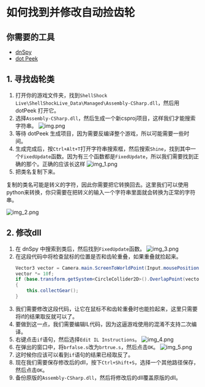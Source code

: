 ﻿# 如何找到并修改自动捡齿轮

## 你需要的工具

* [dnSpy](https://github.com/dnSpy/dnSpy)
* [dot Peek](https://www.jetbrains.com/decompiler/)

## 1. 寻找齿轮类

1. 打开你的游戏文件夹，找到`ShellShock Live\ShellShockLive_Data\Managed\Assembly-CSharp.dll`，然后用 dotPeek 打开它。
2. 选择`Assembly-CSharp.dll`，然后生成一个新csproj项目，这样我们才能搜索字符串。
![img.png](img.png)
3. 等待 dotPeek 生成项目，因为需要反编译整个游戏，所以可能需要一些时间。
4. 生成完成后，按`Ctrl+Alt+T`打开字符串搜索框，然后搜索`Shine`，找到其中一个`FixedUpdate`函数。因为有三个函数都是`FixedUpdate`，所以我们需要找到正确的那个。正确的应该长这样
![img_1.png](img_1.png)
5. 把类名复制下来。

复制的类名可能是转义的字符，因此你需要把它转换回去。这里我们可以使用python来转换，你只需要在把转义的输入一个字符串里面就会转换为正常的字符串。

![img_2.png](img_2.png)

## 2. 修改dll

1. 在 dnSpy 中搜索到类后，然后找到`FixedUpdate`函数。
![img_3.png](img_3.png)
2. 在这段代码中将检查鼠标的位置是否和齿轮重叠，如果重叠就捡起来。
    ```csharp
    Vector3 vector = Camera.main.ScreenToWorldPoint(Input.mousePosition);
    vector *= 10f;
    if (base.transform.getSystem<CircleCollider2D>().OverlapPoint(vector))
    {
        this.collectGear();
    }
    ```
3. 我们需要修改这段代码，让它在鼠标不和齿轮重叠时也能捡起来，这里只需要将if的结果取反就可以了。
4. 要做到这一点，我们需要编辑IL代码，因为这逼游戏使用的混淆不支持二次编译。
5. 右键点击`if`语句，然后选择`Edit IL Instructions`。
![img_4.png](img_4.png)
6. 在弹出的窗口中，将`brfalse.s`改为`brtrue.s`，然后点击`OK`。
![img_5.png](img_5.png)
7. 这时候你应该可以看到`if`语句的结果已经取反了。
8. 现在我们需要保存修改后的dll，按下`Ctrl+Shift+S`，选择一个其他路径保存，然后点击`OK`。
9. 备份原版的`Assembly-CSharp.dll`，然后将修改后的dll覆盖原版的dll。